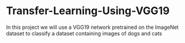 # Transfer-Learning-Using-VGG19
In this project we will use a VGG19 network pretrained on the ImageNet dataset to classify a dataset containing images of dogs and cats
